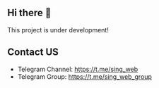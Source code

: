 ## Hi there 👋

This project is under development!

## Contact US

* Telegram Channel: https://t.me/sing_web
* Telegram Group: https://t.me/sing_web_group
